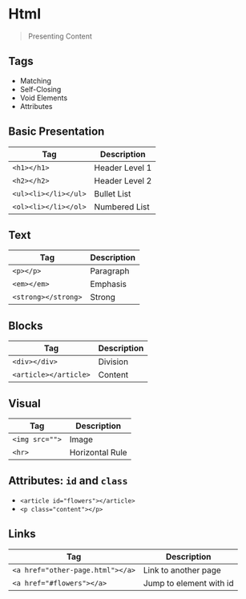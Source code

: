 Html
===

> Presenting Content

## Tags

* Matching
* Self-Closing
* Void Elements
* Attributes

## Basic Presentation

Tag | Description
---|---
`<h1></h1>` | Header Level 1
`<h2></h2>` | Header Level 2
`<ul><li></li></ul>` | Bullet List
`<ol><li></li></ol>` | Numbered List

## Text

Tag | Description
---|---
`<p></p>` | Paragraph
`<em></em>` | Emphasis
`<strong></strong>` | Strong

## Blocks

Tag | Description
---|---
`<div></div>` | Division
`<article></article>` | Content

## Visual

Tag | Description
---|---
`<img src="">` | Image
`<hr>` | Horizontal Rule

## Attributes: `id` and `class`

* `<article id="flowers"></article>`
* `<p class="content"></p>`

## Links 

Tag | Description
---|---
`<a href="other-page.html"></a>` | Link to another page
`<a href="#flowers"></a>` | Jump to element with id
